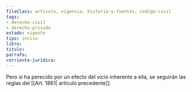 ```yaml
---
fileClass: articulo, vigencia, historia-y-fuentes, codigo-civil
tags:
- derecho-civil
- derecho-privado
estado: vigente
tipo: inciso
libro:
titulo:
parrafo:
corriente-juridica:
---
```

Pero si ha perecido por un efecto del vicio inherente a ella, se seguirán las reglas del [[Art. 1861| artículo precedente]].